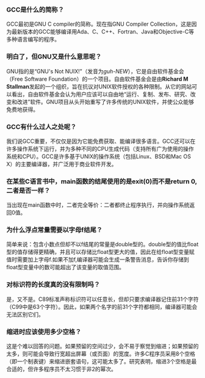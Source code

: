 ### GCC是什么的简称？
GCC最初是GNU C compiler的简称。现在指GNU Compiler Collection，这是因为最新版本的GCC能够编译用Ada、C、C++、Fortran、Java和Objective-C等多种语言编写的程序。

### 明白了，但GNU又是什么意思呢？
GNU指的是“GNU's Not NUIX!”（发音为*guh-NEW*），它是自由软件基金会（Free Software Foundation）的一个项目。自由软件基金会是由**Richard M Stallman**发起的一个组织，旨在抗议对UNIX软件授权的各种限制。从它的网站可以看出，自由软件基金会认为用户应该可以自由地“运行、复制、发布、研究、改变和改进”软件。GNU项目从头开始重写了许多传统的UNIX软件，并使公众能够免费地获得。

### GCC有什么过人之处呢？
我们说GCC重要，不仅仅是因为它能免费获取、能编译很多语言。GCC还可以在许多操作系统下运行，并为多种不同的CPU生成代码（支持所有广为使用的操作系统和CPU）。GCC是许多基于UNIX的操作系统（包括Linux、BSD和Mac OS X）的主要编译器，并广泛用于商业软件开发。

### 在某些C语言书中，main函数的结尾使用的是exit(0)而不是return 0,二者是否一样？
当出现在main函数中时，二者完全等价：二者都终止程序执行，并向操作系统返回0值。

### 为什么浮点常量需要以字母f结尾？
简单来说：包含小数点但却不以f结尾的常量是double型的。double型的值比float型的值存储得更精确，并且可以存储比float型更大的值，因此在给float型变量赋值时需要加上字母f.如果不加f,编译器可能会生成一条警告消息，告诉你存储到float型变量中的数可能超出了该变量的取值范围。

### 对标识符的长度真的没有限制吗？
是，又不是。C89标准声称标识符可以任意长，但却只要求编译器记住前31个字符（C99中是63个字符）。因此，如果两个名字的前31个字符都相同，编译器可能会无法区别它们。

### 缩进时应该使用多少空格？
这是个难以回答的问题。如果预留的空间过少，会不易于察觉到缩进；如果预留的太多，则可能会导致行宽超出屏幕（或页面）的宽度。许多C程序员采用8个空格（即一个制表键）来缩进嵌套语句，这可能太多了。研究表明，缩进3个空格是最合适的，但许多程序员不太习惯于非2的幂次。